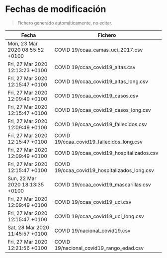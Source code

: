 # Fechas de modificación

> Fichero generado automáticamente, no editar.

| Fecha                           | Fichero                  |
|---------------------------------|--------------------------|
| Mon, 23 Mar 2020 08:55:52 +0100  | COVID 19/ccaa_camas_uci_2017.csv |
| Fri, 27 Mar 2020 12:13:23 +0100  | COVID 19/ccaa_covid19_altas.csv |
| Fri, 27 Mar 2020 12:15:47 +0100  | COVID 19/ccaa_covid19_altas_long.csv |
| Fri, 27 Mar 2020 12:09:49 +0100  | COVID 19/ccaa_covid19_casos.csv |
| Fri, 27 Mar 2020 12:15:47 +0100  | COVID 19/ccaa_covid19_casos_long.csv |
| Fri, 27 Mar 2020 12:09:49 +0100  | COVID 19/ccaa_covid19_fallecidos.csv |
| Fri, 27 Mar 2020 12:15:47 +0100  | COVID 19/ccaa_covid19_fallecidos_long.csv |
| Fri, 27 Mar 2020 12:09:49 +0100  | COVID 19/ccaa_covid19_hospitalizados.csv |
| Fri, 27 Mar 2020 12:15:47 +0100  | COVID 19/ccaa_covid19_hospitalizados_long.csv |
| Sun, 22 Mar 2020 18:13:35 +0100  | COVID 19/ccaa_covid19_mascarillas.csv |
| Fri, 27 Mar 2020 12:09:49 +0100  | COVID 19/ccaa_covid19_uci.csv |
| Fri, 27 Mar 2020 12:15:47 +0100  | COVID 19/ccaa_covid19_uci_long.csv |
| Sat, 28 Mar 2020 11:45:57 +0100  | COVID 19/nacional_covid19.csv |
| Fri, 27 Mar 2020 12:21:56 +0100  | COVID 19/nacional_covid19_rango_edad.csv |
